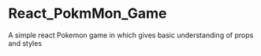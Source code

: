 # React_PokmMon_Game
A simple react Pokemon game in which gives basic understanding of props and styles 
